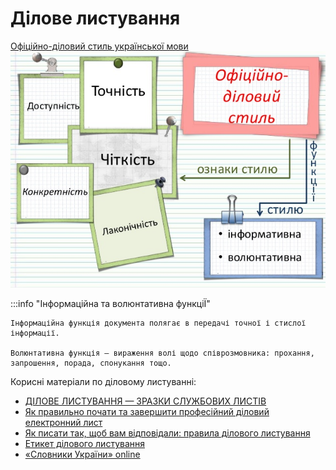 # Ділове листування

[Офіційно-діловий стиль української мови ![Ділове листування](./assets/official-business-language.jpg)](https://zno.if.ua/?p=4807)

:::info "Інформаційна та волюнтативна функціЇ"

    Інформаційна функція документа полягає в передачі точної і стислої інформації.

    Волюнтативна функція – вираження волі щодо співрозмовника: прохання, запрошення, порада, спонукання тощо.

Корисні матеріали по діловому листуванні:

- [ДІЛОВЕ ЛИСТУВАННЯ — ЗРАЗКИ СЛУЖБОВИХ ЛИСТІВ](https://pozovna.in.ua/zrazki-listiv)
- [Як правильно почати та завершити професійний діловий електронний лист](https://business.tutsplus.com/uk/tutorials/how-to-start-and-end-a-professional-business-email--cms-26313)
- [Як писати так, щоб вам відповідали: правила ділового листування](https://happymonday.ua/pravyla-dilovogo-lystuvannya)
- [Етикет ділового листування](https://pidru4niki.com/1031020840649/dokumentoznavstvo/etiket_dilovogo_listuvannya)
- [«Словники України» online](https://lcorp.ulif.org.ua/dictua/)
